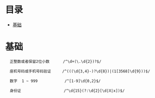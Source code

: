 # 目录

- [基础](#基础)

# 基础

```
  正整数或者保留2位小数      /^\d+(\.\d{2})?$/
```

```
  座机号码或手机号码验证     /^(((\d{3,4}-)?\d{8})|(1[3568]\d{9}))$/ 
```

```
  数字  1 ~ 999            /^[1-9]\d{0,2}$/
```

```
  身份证                   /^\d{15}(?:\d{2}[\d|X|x])$/
```

